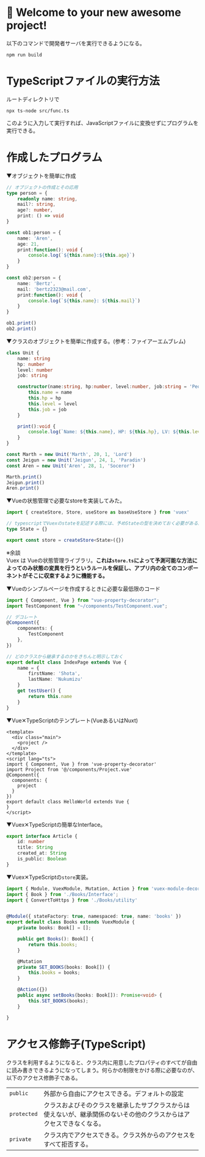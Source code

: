 # 🚀 Welcome to your new awesome project!

以下のコマンドで開発者サーバを実行できるようになる。

```
npm run build
```

# TypeScriptファイルの実行方法

ルートディレクトリで

```
npx ts-node src/func.ts
```

このように入力して実行すれば、JavaScriptファイルに変換せずにプログラムを実行できる。

# 作成したプログラム

▼オブジェクトを簡単に作成

```typescript
// オブジェクトの作成とその応用
type person = { 
    readonly name: string,
    mail?: string,
    age?: number,
    print: () => void
}

const ob1:person = {
    name: 'Aren',
    age: 21,
    print:function(): void {
        console.log(`${this.name}:${this.age}`)
    }
}

const ob2:person = {
    name: 'Bertz',
    mail: 'bertz2323@mail.com',
    print:function(): void {
        console.log(`${this.name}: ${this.mail}`)
    }
}

ob1.print()
ob2.print()
```

▼クラスのオブジェクトを簡単に作成する。(参考：ファイアーエムブレム)

```typescript
class Unit {
    name: string
    hp: number
    level: number
    job: string

    constructor(name:string, hp:number, level:number, job:string = 'People') {
        this.name = name
        this.hp = hp
        this.level = level
        this.job = job
    }

    print():void {
        console.log(`Name: ${this.name}, HP: ${this.hp}, LV: ${this.level}, JOB: ${this.job}`)
    }
}

const Marth = new Unit('Marth', 20, 1, 'Lord')
const Jeigun = new Unit('Jeigun', 24, 1, 'Paradin')
const Aren = new Unit('Aren', 28, 1, 'Soceror')

Marth.print()
Jeigun.print()
Aren.print()
```

▼Vueの状態管理で必要なstoreを実装してみた。

```typescript
import { createStore, Store, useStore as baseUseStore } from 'vuex'

// typescriptでVuexのstateを記述する際には、予めStateの型を決めておく必要がある。
type State = {}

export const store = createStore<State>({})
```

※余談<br>
Vuex は Vueの状態管理ライブラリ。**これは`store.ts`によって予測可能な方法によってのみ状態の変異を行うというルールを保証し、アプリ内の全てのコンポーネントがそこに収束するように機能する。**

▼Vueのシンプルページを作成するときに必要な最低限のコード

```ts
import { Component, Vue } from "vue-property-decorator";
import TestComponent from "~/components/TestComponent.vue";

// デコレート
@Component({
    components: {
        TestComponent
    },
})

// どのクラスから継承するのかをきちんと明示しておく
export default class IndexPage extends Vue {
    name = {
        firstName: 'Shota',
        lastName: 'Nukumizu'
    }
    get testUser() {
        return this.name
    }
}
```

▼Vue✕TypeScriptのテンプレート(VueあるいはNuxt)

```vue
<template>
  <div class="main">
    <project />
  </div>
</template>
<script lang="ts">
import { Component, Vue } from 'vue-property-decorator'
import Project from '@/components/Project.vue'
@Component({
  components: {
    project
  }
})
export default class HelloWorld extends Vue {
}
</script>
```

▼Vuex✕TypeScriptの簡単なInterface。

```ts
export interface Article {
    id: number
    title: String
    created_at: String
    is_public: Boolean
}
```

▼Vuex✕TypeScriptの`store`実装。

```ts
import { Module, VuexModule, Mutation, Action } from 'vuex-module-decorators';
import { Book } from './Books/Interface';
import { ConvertToHttps } from './Books/utility'


@Module({ stateFactory: true, namespaced: true, name: 'books' })
export default class Books extends VuexModule {
    private books: Book[] = [];

    public get Books(): Book[] {
        return this.books;
    }

    @Mutation
    private SET_BOOKS(books: Book[]) {
        this.books = books;
    }

    @Action({})
    public async setBooks(books: Book[]): Promise<void> {
        this.SET_BOOKS(books);
    }

}
```

# アクセス修飾子(TypeScript)

クラスを利用するようになると、クラス内に用意したプロパティのすべてが自由に読み書きできるようになってしまう。何らかの制限をかける際に必要なのが、以下のアクセス修飾子である。

|   |   |
| :-- | :-- |
|`public` | 外部から自由にアクセスできる。デフォルトの設定 |
| `protected` | クラスおよびそのクラスを継承したサブクラスからは使えないが、継承関係のないその他のクラスからはアクセスできなくなる。 |
| `private` | クラス内でアクセスできる。クラス外からのアクセスをすべて拒否する。 |